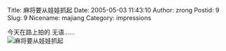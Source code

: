 Title: 麻将要从娃娃抓起
Date: 2005-05-03 11:43:10
Author: zrong
Postid: 9
Slug: 9
Nicename: majiang
Category: impressions

今天在路上拍的 无语......  
![麻将要从娃娃抓起](/wp-content/uploads/2005/mashen.jpg)

